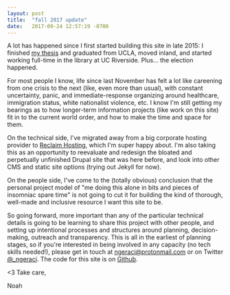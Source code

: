 ```yaml
---
layout: post
title:  "fall 2017 update"
date:   2017-09-24 12:57:19 -0700
---
```


A lot has happened since I first started building this site in late 2015: I finished [my thesis](https://escholarship.org/uc/item/79x9w05q) and graduated from UCLA, moved inland, and started working full-time in the library at UC Riverside. Plus... the election happened. 

For most people I know, life since last November has felt a lot like careening from one crisis to the next (like, even more than usual), with constant uncertainty, panic, and immediate-response organizing around healthcare, immigration status, white nationalist violence, etc. I know I'm still getting my bearings as to how longer-term information projects (like work on this site) fit in to the current world order, and how to make the time and space for them.

On the technical side, I've migrated away from a big corporate hosting provider to [Reclaim Hosting](https://reclaimhosting.com/), which I'm super happy about. I'm also taking this as an opportunity to reevaluate and redesign the bloated and perpetually unfinished Drupal site that was here before, and look into other CMS and static site options (trying out Jekyll for now).

On the people side, I've come to the (totally obvious) conclusion that the personal project model of "me doing this alone in bits and pieces of insomniac spare time" is not going to cut it for building the kind of thorough, well-made and inclusive resource I want this site to be. 

So going forward, more important than any of the particular technical details is going to be learning to share this project with other people, and setting up intentional processes and structures around planning, decision-making, outreach and transparency. This is all in the earliest of planning stages, so if you're interested in being involved in any capacity (no tech skills needed!), please get in touch at [ngeraci@protonmail.com](mailto:ngeraci@protonmail.com) or on Twitter [@\_ngeraci](https://twitter.com/_ngeraci). The code for this site is on [Github](https://github.com/ngeraci/mentalhealthrecords).

<3 Take care,

Noah